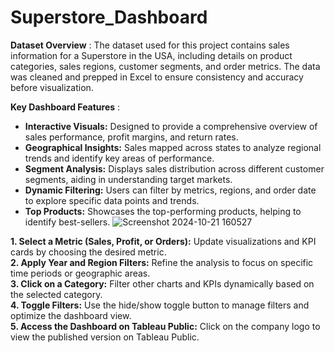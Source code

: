 # Superstore_Dashboard

**Dataset Overview** :
The dataset used for this project contains sales information for a Superstore in the USA, including details on product categories, sales regions, customer segments, and order metrics. The data was cleaned and prepped in Excel to ensure consistency and accuracy before visualization.

**Key Dashboard Features** :
- **Interactive Visuals:** Designed to provide a comprehensive overview of sales performance, profit margins, and return rates.
- **Geographical Insights:** Sales mapped across states to analyze regional trends and identify key areas of performance.
- **Segment Analysis:** Displays sales distribution across different customer segments, aiding in understanding target markets.
- **Dynamic Filtering:** Users can filter by metrics, regions, and order date to explore specific data points and trends.
- **Top Products:** Showcases the top-performing products, helping to identify best-sellers.
![Screenshot 2024-10-21 160527](https://github.com/user-attachments/assets/8cde5423-0c89-4c50-9eac-ed9a1a11514f)

**1. Select a Metric (Sales, Profit, or Orders):** Update visualizations and KPI cards by choosing the desired metric.  
**2. Apply Year and Region Filters:** Refine the analysis to focus on specific time periods or geographic areas.  
**3. Click on a Category:** Filter other charts and KPIs dynamically based on the selected category.  
**4. Toggle Filters:** Use the hide/show toggle button to manage filters and optimize the dashboard view.  
**5. Access the Dashboard on Tableau Public:** Click on the company logo to view the published version on Tableau Public.  
